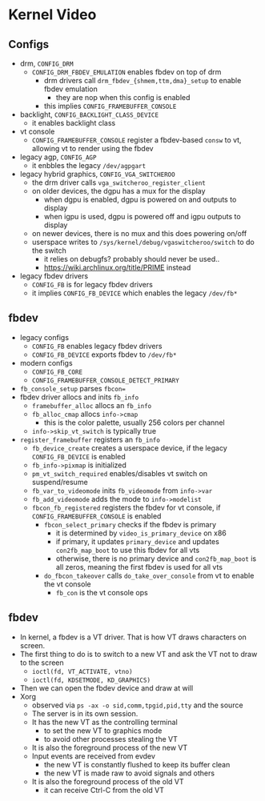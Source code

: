 Kernel Video
============

## Configs

- drm, `CONFIG_DRM`
  - `CONFIG_DRM_FBDEV_EMULATION` enables fbdev on top of drm
    - drm drivers call `drm_fbdev_{shmem,ttm,dma}_setup` to enable fbdev
      emulation
      - they are nop when this config is enabled
    - this implies `CONFIG_FRAMEBUFFER_CONSOLE`
- backlight, `CONFIG_BACKLIGHT_CLASS_DEVICE`
  - it enables backlight class
- vt console
  - `CONFIG_FRAMEBUFFER_CONSOLE` register a fbdev-based `consw` to vt,
    allowing vt to render using the fbdev
- legacy agp, `CONFIG_AGP`
  - it enbbles the legacy `/dev/agpgart`
- legacy hybrid graphics, `CONFIG_VGA_SWITCHEROO`
  - the drm driver calls `vga_switcheroo_register_client`
  - on older devices, the dgpu has a mux for the display
    - when dgpu is enabled, dgpu is powered on and outputs to display
    - when igpu is used, dgpu is powered off and igpu outputs to display
  - on newer devices, there is no mux and this does powering on/off
  - userspace writes to `/sys/kernel/debug/vgaswitcheroo/switch` to do the
    switch
    - it relies on debugfs?  probably should never be used..
    - <https://wiki.archlinux.org/title/PRIME> instead
- legacy fbdev drivers
  - `CONFIG_FB` is for legacy fbdev drivers
  - it implies `CONFIG_FB_DEVICE` which enables the legacy `/dev/fb*`

## fbdev

- legacy configs
  - `CONFIG_FB` enables legacy fbdev drivers
  - `CONFIG_FB_DEVICE` exports fbdev to `/dev/fb*`
- modern configs
  - `CONFIG_FB_CORE`
  - `CONFIG_FRAMEBUFFER_CONSOLE_DETECT_PRIMARY`
- `fb_console_setup` parses `fbcon=`
- fbdev driver allocs and inits `fb_info`
  - `framebuffer_alloc` allocs an `fb_info`
  - `fb_alloc_cmap` allocs `info->cmap`
    - this is the color palette, usually 256 colors per channel
  - `info->skip_vt_switch` is typically true
- `register_framebuffer` registers an `fb_info`
  - `fb_device_create` creates a userspace device, if the legacy
    `CONFIG_FB_DEVICE` is enabled
  - `fb_info->pixmap` is initialized
  - `pm_vt_switch_required` enables/disables vt switch on suspend/resume
  - `fb_var_to_videomode` inits `fb_videomode` from `info->var`
  - `fb_add_videomode` adds the mode to `info->modelist`
  - `fbcon_fb_registered` registers the fbdev for vt console, if
    `CONFIG_FRAMEBUFFER_CONSOLE` is enabled
    - `fbcon_select_primary` checks if the fbdev is primary
      - it is determined by `video_is_primary_device` on x86
      - if primary, it updates `primary_device` and updates `con2fb_map_boot`
        to use this fbdev for all vts
      - otherwise, there is no primary device and `con2fb_map_boot` is all
        zeros, meaning the first fbdev is used for all vts
    - `do_fbcon_takeover` calls `do_take_over_console` from vt to enable the
      vt console
      - `fb_con` is the vt console ops

## fbdev

- In kernel, a fbdev is a VT driver.  That is how VT draws characters on screen.
- The first thing to do is to switch to a new VT and ask the VT not to draw to
  the screen
  - `ioctl(fd, VT_ACTIVATE, vtno)`
  - `ioctl(fd, KDSETMODE, KD_GRAPHICS)`
- Then we can open the fbdev device and draw at will
- Xorg
  - observed via `ps -ax -o sid,comm,tpgid,pid,tty` and the source
  - The server is in its own session.
  - It has the new VT as the controlling terminal
    - to set the new VT to graphics mode
    - to avoid other processes stealing the VT
  - It is also the foreground process of the new VT
  - Input events are received from evdev
    - the new VT is constantly flushed to keep its buffer clean
    - the new VT is made raw to avoid signals and others
  - It is also the foreground process of the old VT
    - it can receive Ctrl-C from the old VT
